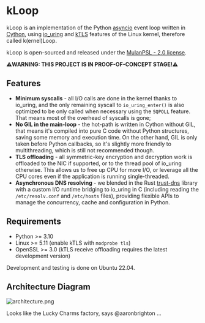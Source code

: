 # kLoop

kLoop is an implementation of the Python
[asyncio](https://docs.python.org/3/library/asyncio.html) event loop written
in [Cython](https://cython.org/), using
[io_uring](https://unixism.net/loti/what_is_io_uring.html) and
[kTLS](https://www.kernel.org/doc/html/latest/networking/tls-offload.html)
features of the Linux kernel, therefore called k(ernel)Loop.

kLoop is open-sourced and released under the
[MulanPSL - 2.0 license](http://license.coscl.org.cn/MulanPSL2).

**⚠️WARNING: THIS PROJECT IS IN PROOF-OF-CONCEPT STAGE!⚠️**


## Features

* **Minimum syscalls** - all I/O calls are done in the kernel thanks to
  io_uring, and the only remaining syscall to `io_uring_enter()` is also
  optimized to be only called when necessary using the `SQPOLL` feature. That
  means most of the overhead of syscalls is gone;
* **No GIL in the main-loop** - the hot-path is written in Cython without GIL,
  that means it's compiled into pure C code without Python structures, saving
  some memory and execution time. On the other hand, GIL is only taken before
  Python callbacks, so it's slightly more friendly to multithreading, which is
  still not recommended though.
* **TLS offloading** - all symmetric-key encryption and decryption work is
  offloaded to the NIC if supported, or to the thread pool of io_uring
  otherwise. This allows us to free up CPU for more I/O, or leverage all the
  CPU cores even if the application is running single-threaded.
* **Asynchronous DNS resolving** - we blended in the Rust
  [trust-dns](https://github.com/bluejekyll/trust-dns/) library with a custom
  I/O runtime bridging to io_uring in C (including reading the
  `/etc/resolv.conf` and `/etc/hosts` files), providing flexible APIs to manage
  the concurrency, cache and configuration in Python.


## Requirements

* Python >= 3.10
* Linux >= 5.11 (enable kTLS with `modprobe tls`)
* OpenSSL >= 3.0 (kTLS receive offloading requires the latest development
  version)

Development and testing is done on Ubuntu 22.04.


## Architecture Diagram

![architecture.png](architecture.png)

Looks like the Lucky Charms factory, says @aaronbrighton ...
